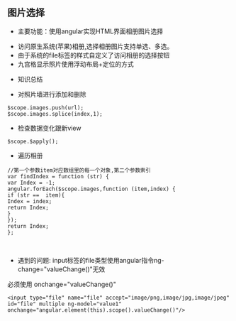 
## 图片选择

- 主要功能：使用angular实现HTML界面相册图片选择

* 访问原生系统(苹果)相册,选择相册图片支持单选、多选。
* 由于系统的file标签的样式自定义了访问相册的选择按钮
* 九宫格显示照片使用浮动布局+定位的方式

- 知识总结

* 对照片墙进行添加和删除 

```
$scope.images.push(url);
$scope.images.splice(index,1);
```

* 检查数据变化跟新view

```
$scope.$apply();
```

* 遍历相册

```
//第一个参数item对应数组里的每一个对象,第二个参数索引
var findIndex = function (str) {
var Index = -1;
angular.forEach($scope.images,function (item,index) {
if (str ==  item){
Index = index;
return Index;
}
});
return Index;
};
```

​

- 遇到的问题: input标签的file类型使用angular指令ng-change="valueChange()"无效

必须使用 onchange="valueChange()"

```
<input type="file" name="file" accept="image/png,image/jpg,image/jpeg" id="file" multiple ng-model="value1" onchange="angular.element(this).scope().valueChange()"/>
```





